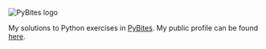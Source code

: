 ![PyBites logo](https://codechalleng.es/static/img/pybites-premium.7feb99d414ab.png)

My solutions to Python exercises in [PyBites](http://codechalleng.es/bites). My public profile can be found [here](https://codechalleng.es/profiles/estraviz).
